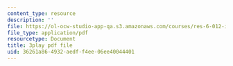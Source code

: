 ```yaml
---
content_type: resource
description: ''
file: https://ol-ocw-studio-app-qa.s3.amazonaws.com/courses/res-6-012-introduction-to-probability-spring-2018/36261a864932aedff4ee06ee40044401_-k8WU-KB0rk.pdf
file_type: application/pdf
resourcetype: Document
title: 3play pdf file
uid: 36261a86-4932-aedf-f4ee-06ee40044401
---
```

